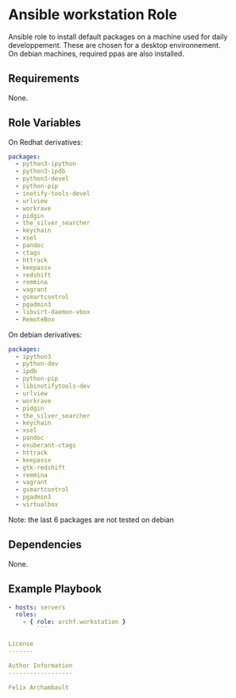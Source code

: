 Ansible workstation Role
=====================

Ansible role to install default packages on a machine used for daily developpement. These are chosen for a desktop environnement.\
On debian machines, required ppas are also installed.

Requirements
------------

None.

Role Variables
--------------

On Redhat derivatives:

```yaml
packages:
  - python3-ipython
  - python3-ipdb
  - python3-devel
  - python-pip
  - inotify-tools-devel
  - urlview
  - workrave
  - pidgin
  - the_silver_searcher
  - keychain
  - xsel
  - pandoc
  - ctags
  - httrack
  - keepassx
  - redshift
  - remmina
  - vagrant
  - gsmartcontrol
  - pgadmin3
  - libvirt-daemon-vbox
  - RemoteBox
```

On debian derivatives:

```yaml
packages:
  - ipython3
  - python-dev
  - ipdb
  - python-pip
  - libinotifytools-dev
  - urlview
  - workrave
  - pidgin
  - the_silver_searcher
  - keychain
  - xsel
  - pandoc
  - exuberant-ctags
  - httrack
  - keepassx
  - gtk-redshift
  - remmina
  - vagrant
  - gsmartcontrol
  - pgadmin3
  - virtualbox
```

Note: the last 6 packages are not tested on debian

Dependencies
------------

None.

Example Playbook
-------------------------

```yaml
- hosts: servers
  roles:
    - { role: archf.workstation }
        ```

License
-------

Author Information
------------------

Felix Archambault
